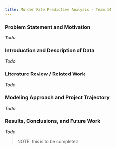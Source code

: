 ```yaml
---
title: Murder Rate Predictive Analysis - Team 14 
---
```


### Problem Statement and Motivation
*Todo*

### Introduction and Description of Data
*Todo*

### Literature Review / Related Work
*Todo*

### Modeling Approach and Project Trajectory
*Todo*

### Results, Conclusions, and Future Work
*Todo*

> NOTE: this is to be completed

